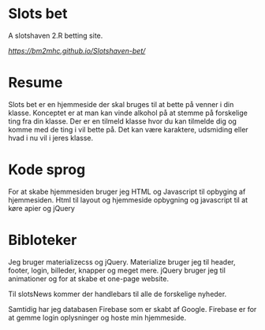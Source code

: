# Slots bet
A slotshaven 2.R betting site. 

*https://bm2mhc.github.io/Slotshaven-bet/*

# Resume

Slots bet er en hjemmeside der skal bruges til at bette på venner i din klasse. Konceptet er at man kan vinde alkohol på at stemme på forskelige ting fra din klasse. Der er en tilmeld klasse hvor du kan tilmelde dig og komme med de ting i vil bette på. Det kan være karaktere, udsmiding eller hvad i nu vil i jeres klasse.

# Kode sprog

For at skabe hjemmesiden bruger jeg HTML og Javascript til opbyging af hjemmesiden. Html til layout og hjemmeside opbygning og javascript til at køre apier og jQuery

# Bibloteker

Jeg bruger materializecss og jQuery. Materialize bruger jeg til header, footer, login, billeder, knapper og meget mere. jQuery bruger jeg til animationer og for at skabe et one-page website.

Til slotsNews kommer der handlebars til alle de forskelige nyheder.

Samtidig har jeg databasen Firebase som er skabt af Google. Firebase er for at gemme login oplysninger og hoste min hjemmeside.


